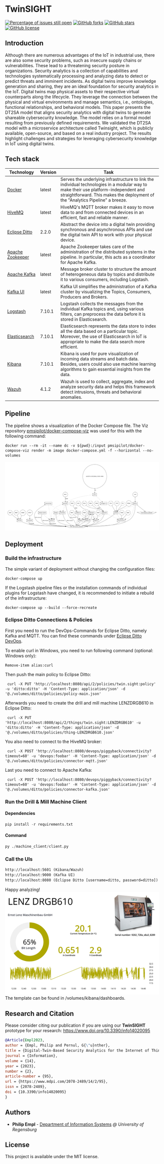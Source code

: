 # TwinSIGHT

[![Percentage of issues still open](http://isitmaintained.com/badge/open/philipempl/TwinSIGHT.svg)](http://isitmaintained.com/project/philipempl/TwinSIGHT "Percentage of issues still open")
[![GitHub forks](https://img.shields.io/github/forks/philipempl/TwinSIGHT)](https://github.com/philipempl/TwinSIGHT/network)
[![GitHub stars](https://img.shields.io/github/stars/philipempl/TwinSIGHT)](https://github.com/philipempl/TwinSIGHT/stargazers)
[![GitHub license](https://img.shields.io/github/license/philipempl/TwinSIGHT)](https://github.com/philipempl/TwinSIGHT/blob/master/LICENSE.md)

## Introduction

 Although there are numerous advantages of the IoT in industrial use, there are also some security problems, such as insecure supply chains or vulnerabilities. These lead to a threatening security posture in organizations. Security analytics is a collection of capabilities and technologies systematically processing and analyzing data to detect or predict threats and imminent incidents. As digital twins improve knowledge generation and sharing, they are an ideal foundation for security analytics in the IoT. Digital twins map physical assets to their respective virtual counterparts along the lifecycle. They leverage the connection between the physical and virtual environments and manage semantics, i.e., ontologies, functional relationships, and behavioral models. This paper presents the DT2SA model that aligns security analytics with digital twins to generate shareable cybersecurity knowledge. The model relies on a formal model resulting from previously defined requirements. We validated the DT2SA model with a microservice architecture called Twinsight, which is publicly available, open-source, and based on a real industry project. The results highlight challenges and strategies for leveraging cybersecurity knowledge in IoT using digital twins.

## Tech stack

| Technology                                             | Version |                                                                                                          Task                                                                                                         |
| ------------------------------------------------------ | ------- | ------------------------------------------------------------------------------------------------------------------------------------------------------------------------------------------------------------------- |
| [Docker](https://www.docker.com/)                      | latest  | Serves the underlying infrastructure to link the individual technologies in a modular way to make their use platform-independent and straightforward. This makes the deployment of the "Analytics Pipeline" a breeze. |
| [HiveMQ](https://www.hivemq.com/)                          | latest  |               HiveMQ's MQTT broker makes it easy to move data to and from connected devices in an efficient, fast and reliable manner.              |
| [Eclipse Ditto](https://www.eclipse.org/ditto)         | 2.2.0   |                                  Abstract the device into a digital twin providing synchronous and asynchronous APIs and use the digital twin API to work with your physical device.                                  |
| [Apache Zookeeper](https://zookeeper.apache.org/)      | latest  |                               Apache Zookeeper takes care of the administration of the distributed systems in the pipeline. In particular, this acts as a coordinator for Apache Kafka.                               |
| [Apache Kafka](https://kafka.apache.org/)              | latest  |                                       Message broker cluster to structure the amount of heterogeneous data by topics and distribute it to various consumers, including Logstash.                                      |
| [Kafka UI](https://github.com/provectus/kafka-ui)      | latest  |                                                 Kafka UI simplifies the administration of a Kafka cluster by visualizing the Topics, Consumers, Producers and Brokers.                                                |
| [Logstash](https://www.elastic.co/logstash)            | 7.10.1  |                               Logstash collects the messages from the individual Kafka topics and, using various filters, can preprocess the data before it is stored in Elasticsearch.                               |
| [Elasticsearch](https://www.elastic.co/elasticsearch/) | 7.10.1  |              Elasticsearch represents the data store to index all the data based on a particular topic. Moreover, the use of Elasticsearch in IoT is appropriate to make the data search more efficient.              |
| [Kibana](https://www.elastic.co/kibana)                | 7.10.1  |                   Kibana is used for pure visualization of incoming data streams and batch data. Besides, users could also use machine learning algorithms to gain essential insights from the data.                  |
| [Wazuh](https://wazuh.com/)                            | 4.1.2   |                                   Wazuh is used to collect, aggregate, index and analyze security data and helps this framework detect intrusions, threats and behavioral anomalies.                                  |

## Pipeline

The pipeline shows a visualization of the Docker Compose file. The Viz repository [pmsipilot/docker-compose-viz](https://github.com/pmsipilot/docker-compose-viz) was used for this with the following command:

```docker
docker run --rm -it --name dc -v ${pwd}:/input pmsipilot/docker-compose-viz render -m image docker-compose.yml -f --horizontal --no-volumes
```

![alt text](https://github.com/philipempl/TwinSIGHT/blob/master/resources/docker-compose.png)

## Deployment

### Build the infrastructure

The simple variant of deployment without changing the configuration files:

```docker
docker-compose up
```

If the Logstash pipeline files or the installation commands of individual plugins for Logstash have changed, it is recommended to initiate a rebuild of the infrastructure:

```docker
docker-compose up --build --force-recreate
```

### Eclipse Ditto Connections & Policies  
First you need to run the DevOps-Commands for Eclipse Ditto, namely Kafka and MQTT. You can find these commands under [Eclipse Ditto DevOps](https://www.eclipse.org/ditto/connectivity-manage-connections.html).

To enable curl in Windows, you need to run following command (optional: Windows only):
```console
Remove-item alias:curl
```
Then push the main policy to Eclipse Ditto:
```console
 curl -X PUT 'http://localhost:8080/api/2/policies/twin.sight:policy' -u 'ditto:ditto' -H 'Content-Type: application/json' -d '@./volumes/ditto/policies/policy-main.json'
 ```
 Afterwards you need to create the drill and mill machine LENZDRGB610 in Eclipse Ditto:
 ```console
  curl -X PUT 'http://localhost:8080/api/2/things/twin.sight:LENZDRGB610' -u 'ditto:ditto' -H 'Content-Type: application/json' -d '@./volumes/ditto/policies/thing-LENZDRGB610.json'
  ```
You also need to connect to the HiveMQ broker:
```console
 curl -X POST 'http://localhost:8080/devops/piggyback/connectivity?timeout=60' -u 'devops:foobar' -H 'Content-Type: application/json' -d '@./volumes/ditto/policies/connector-mqtt.json'
 ```
 Last you need to connect to Apache Kafka:
 ```console
  curl -X POST 'http://localhost:8080/devops/piggyback/connectivity?timeout=60' -u 'devops:foobar' -H 'Content-Type: application/json' -d '@./volumes/ditto/policies/connector-kafka.json'
  ```
### Run the Drill & Mill Machine Client

#### Dependencies

```python
pip install -r requirements.txt
```

#### Command

```python
py ./machine_client/client.py
```

### Call the UIs

```html
http://localhost:5601 (Kibana/Wazuh)
http://localhost:9000 (Kafka UI)
http://localhost:8080 (Eclipse Ditto [username=ditto, password=ditto])
```

Happy analyzing!
![alt text](https://raw.githubusercontent.com/philipempl/TwinSIGHT/main/resources/screenshot.png)
The template can be found in /volumes/kibana/dashboards.

## Research and Citation
Please consider citing our publication if you are using our **TwinSIGHT** prototype for your research: https://www.doi.org/10.3390/info14020095 

```bib
@Article{Empl2023,
author = {Empl, Philip and Pernul, G{\"u}nther},
title = {Digital-Twin-Based Security Analytics for the Internet of Things},
journal = {Information},
volume = {14},
year = {2023},
number = {2},
article-number = {95},
url = {https://www.mdpi.com/2078-2489/14/2/95},
issn = {2078-2489},
doi = {10.3390/info14020095}
}
```

## Authors
-   **Philip Empl** - [Department of Information Systems](https://www.uni-regensburg.de/wirtschaftswissenschaften/wi-pernul/team/philip-empl/index.html)  *@ University of Regensburg*

## License

This project is available under the MIT license.
